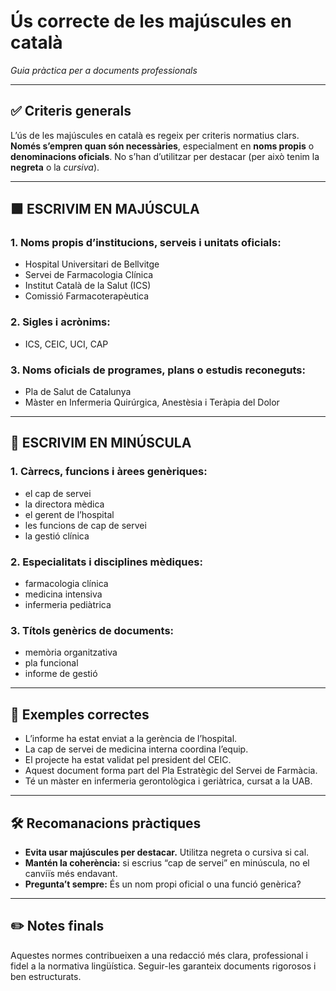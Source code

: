 
# Ús correcte de les majúscules en català
*Guia pràctica per a documents professionals*

---

## ✅ Criteris generals

L’ús de les majúscules en català es regeix per criteris normatius clars. **Només s’empren quan són necessàries**, especialment en **noms propis** o **denominacions oficials**. No s’han d’utilitzar per destacar (per això tenim la **negreta** o la *cursiva*).

---

## 🟩 ESCRIVIM EN MAJÚSCULA

### 1. Noms propis d’institucions, serveis i unitats oficials:

- Hospital Universitari de Bellvitge  
- Servei de Farmacologia Clínica  
- Institut Català de la Salut (ICS)  
- Comissió Farmacoterapèutica  

### 2. Sigles i acrònims:

- ICS, CEIC, UCI, CAP

### 3. Noms oficials de programes, plans o estudis reconeguts:

- Pla de Salut de Catalunya  
- Màster en Infermeria Quirúrgica, Anestèsia i Teràpia del Dolor  

---

## 🔻 ESCRIVIM EN MINÚSCULA

### 1. Càrrecs, funcions i àrees genèriques:

- el cap de servei  
- la directora mèdica  
- el gerent de l’hospital  
- les funcions de cap de servei  
- la gestió clínica  

### 2. Especialitats i disciplines mèdiques:

- farmacologia clínica  
- medicina intensiva  
- infermeria pediàtrica  

### 3. Títols genèrics de documents:

- memòria organitzativa  
- pla funcional  
- informe de gestió  

---

## 📌 Exemples correctes

- L’informe ha estat enviat a la gerència de l’hospital.  
- La cap de servei de medicina interna coordina l’equip.  
- El projecte ha estat validat pel president del CEIC.  
- Aquest document forma part del Pla Estratègic del Servei de Farmàcia.  
- Té un màster en infermeria gerontològica i geriàtrica, cursat a la UAB.  

---

## 🛠️ Recomanacions pràctiques

- **Evita usar majúscules per destacar.** Utilitza negreta o cursiva si cal.  
- **Mantén la coherència:** si escrius “cap de servei” en minúscula, no el canviïs més endavant.  
- **Pregunta’t sempre:** És un nom propi oficial o una funció genèrica?  

---

## ✏️ Notes finals

Aquestes normes contribueixen a una redacció més clara, professional i fidel a la normativa lingüística. Seguir-les garanteix documents rigorosos i ben estructurats.
